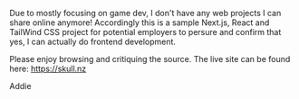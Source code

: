 Due to mostly focusing on game dev, I don't have any web projects I can share online anymore! Accordingly this is a sample Next.js, React and TailWind CSS project for potential employers to persure and confirm that yes, I can actually do frontend development.

Please enjoy browsing and critiquing the source. The live site can be found here: https://skull.nz

Addie
